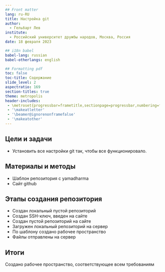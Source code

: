 ```yaml
---
## Front matter
lang: ru-RU
title: Настройка git
author:
  - Гельбарт Лев
institute:
  - Российский университет дружбы народов, Москва, Россия
date: 18 февраля 2023

## i18n babel
babel-lang: russian
babel-otherlangs: english

## Formatting pdf
toc: false
toc-title: Содержание
slide_level: 2
aspectratio: 169
section-titles: true
theme: metropolis
header-includes:
 - \metroset{progressbar=frametitle,sectionpage=progressbar,numbering=fraction}
 - '\makeatletter'
 - '\beamer@ignorenonframefalse'
 - '\makeatother'
---
```


## Цели и задачи

- Установить все настройки git так, чтобы все функционировало.

## Материалы и методы

- Шаблон репозитория с yamadharma
- Сайт github

## Этапы создания репозитория
- Создан локальный пустой репозиторий 
- Создан SSH-ключ, введен на сайте
- Создан пустой репозиторий на сайте
- Загружен локальный репозиторий на сервер
- По шаблону создано рабочее пространство
- Файлы отправлены на сервер

## Итоги
Создано рабочее пространство, соответствующее всем требованиям

